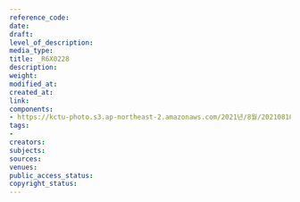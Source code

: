 ```yaml
---
reference_code: 
date: 
draft: 
level_of_description: 
media_type: 
title: _R6X0228
description: 
weight: 
modified_at: 
created_at: 
link: 
components:
- https://kctu-photo.s3.ap-northeast-2.amazonaws.com/2021년/8월/20210810_2021년+22기+민주노총+중앙통일선봉대+발대식/_R6X0228.jpg
tags:
- 
creators: 
subjects: 
sources: 
venues: 
public_access_status: 
copyright_status: 
---
```

